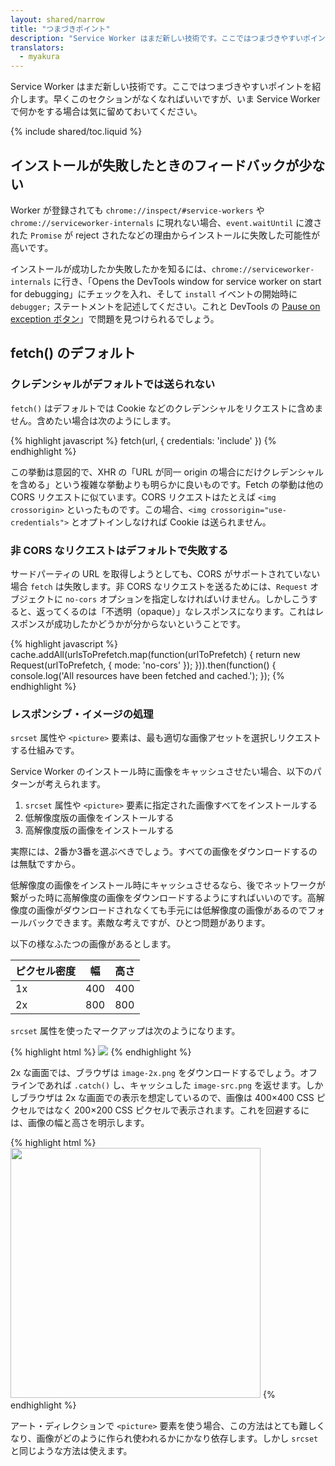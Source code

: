 ```yaml
---
layout: shared/narrow
title: "つまづきポイント"
description: "Service Worker はまだ新しい技術です。ここではつまづきやすいポイントを紹介します。"
translators:
  - myakura
---
```


<p class="intro">Service Worker はまだ新しい技術です。ここではつまづきやすいポイントを紹介します。早くこのセクションがなくなればいいですが、いま Service Worker で何かをする場合は気に留めておいてください。</p>

{% include shared/toc.liquid %}

## インストールが失敗したときのフィードバックが少ない

Worker が登録されても `chrome://inspect/#service-workers` や `chrome://serviceworker-internals` に現れない場合、`event.waitUntil` に渡された `Promise` が reject されたなどの理由からインストールに失敗した可能性が高いです。

インストールが成功したか失敗したかを知るには、`chrome://serviceworker-internals` に行き、「Opens the DevTools window for service worker on start for debugging」にチェックを入れ、そして `install` イベントの開始時に `debugger;` ステートメントを記述してください。これと DevTools の [Pause on exception ボタン](https://developers.google.com/web/tools/chrome-devtools/debug/breakpoints/add-breakpoints#exceptions)」で問題を見つけられるでしょう。

## fetch() のデフォルト

### クレデンシャルがデフォルトでは送られない

`fetch()` はデフォルトでは Cookie などのクレデンシャルをリクエストに含めません。含めたい場合は次のようにします。

{% highlight javascript %}
fetch(url, {
  credentials: 'include'
})
{% endhighlight %}

この挙動は意図的で、XHR の「URL が同一 origin の場合にだけクレデンシャルを含める」という複雑な挙動よりも明らかに良いものです。Fetch の挙動は他の CORS リクエストに似ています。CORS リクエストはたとえば `<img crossorigin>` といったものです。この場合、`<img crossorigin="use-credentials">` とオプトインしなければ Cookie は送られません。

### 非 CORS なリクエストはデフォルトで失敗する

サードパーティの URL を取得しようとしても、CORS がサポートされていない場合 `fetch` は失敗します。非 CORS なリクエストを送るためには、`Request` オブジェクトに `no-cors` オプションを指定しなければいけません。しかしこうすると、返ってくるのは「不透明（opaque）」なレスポンスになります。これはレスポンスが成功したかどうかが分からないということです。

{% highlight javascript %}
cache.addAll(urlsToPrefetch.map(function(urlToPrefetch) {
  return new Request(urlToPrefetch, { mode: 'no-cors' });
})).then(function() {
  console.log('All resources have been fetched and cached.');
});
{% endhighlight %}

### レスポンシブ・イメージの処理

`srcset` 属性や `<picture>` 要素は、最も適切な画像アセットを選択しリクエストする仕組みです。

Service Worker のインストール時に画像をキャッシュさせたい場合、以下のパターンが考えられます。

1. `srcset` 属性や `<picture>` 要素に指定された画像すべてをインストールする
2. 低解像度版の画像をインストールする
3. 高解像度版の画像をインストールする

実際には、2番か3番を選ぶべきでしょう。すべての画像をダウンロードするのは無駄ですから。

低解像度の画像をインストール時にキャッシュさせるなら、後でネットワークが繋がった時に高解像度の画像をダウンロードするようにすればいいのです。高解像度の画像がダウンロードされなくても手元には低解像度の画像があるのでフォールバックできます。素敵な考えですが、ひとつ問題があります。

以下の様なふたつの画像があるとします。

| ピクセル密度 | 幅  | 高さ |
| ---------- | --- | ---- |
| 1x         | 400 | 400  |
| 2x         | 800 | 800  |

`srcset` 属性を使ったマークアップは次のようになります。

{% highlight html %}
<img src="image-src.png" srcset="image-src.png 1x, image-2x.png 2x">
{% endhighlight %}

2x な画面では、ブラウザは `image-2x.png` をダウンロードするでしょう。オフラインであれば `.catch()` し、キャッシュした `image-src.png` を返せます。しかしブラウザは 2x な画面での表示を想定しているので、画像は 400×400 CSS ピクセルではなく 200×200 CSS ピクセルで表示されます。これを回避するには、画像の幅と高さを明示します。

{% highlight html %}
<img src="image-src.png" srcset="image-src.png 1x, image-2x.png 2x"
style="width:400px; height: 400px;">
{% endhighlight %}

アート・ディレクションで `<picture>` 要素を使う場合、この方法はとても難しくなり、画像がどのように作られ使われるかにかなり依存します。しかし `srcset` と同じような方法は使えます。

